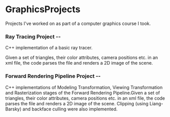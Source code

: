 # GraphicsProjects
Projects I've worked on as part of a computer graphics course I took. 

### Ray Tracing Project --

C++ implementation of a basic ray tracer. 

Given a set of triangles, their color attributes, camera positions etc. in an xml file, 
the code parses the file and renders a 2D image of the scene. 


### Forward Rendering Pipeline Project -- 

C++ implementations of Modeling Transformation, Viewing Transformation and Rasterization stages of the Forward Rendering Pipeline.Given a set of triangles, their color attributes, camera positions etc. in an xml file, the code parses the file and renders a 2D image of the scene. Clipping (using Liang-Barsky) and backface culling were also implemented. 
